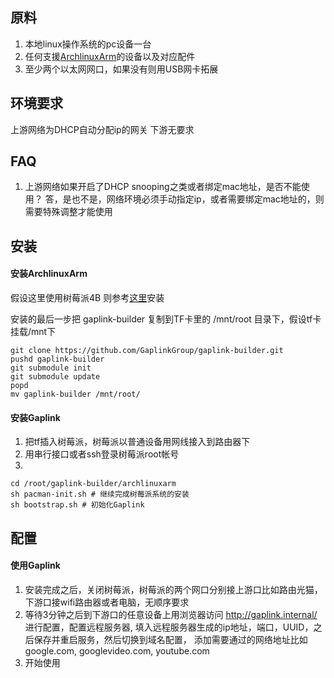 ## 原料

1. 本地linux操作系统的pc设备一台
2. 任何支援[ArchlinuxArm](https://archlinuxarm.org/)的设备以及对应配件
3. 至少两个以太网网口，如果没有则用USB网卡拓展

## 环境要求

上游网络为DHCP自动分配ip的网关
下游无要求

## FAQ
1. 上游网络如果开启了DHCP snooping之类或者绑定mac地址，是否不能使用？
答，是也不是，网络环境必须手动指定ip，或者需要绑定mac地址的，则需要特殊调整才能使用

## 安装

#### 安装ArchlinuxArm

假设这里使用树莓派4B
则参考[这里](https://archlinuxarm.org/platforms/armv8/broadcom/raspberry-pi-4#installation)安装

安装的最后一步把 gaplink-builder 复制到TF卡里的 /mnt/root 目录下，假设tf卡挂载/mnt下
```
git clone https://github.com/GaplinkGroup/gaplink-builder.git
pushd gaplink-builder
git submodule init
git submodule update
popd
mv gaplink-builder /mnt/root/
```

#### 安装Gaplink

1. 把tf插入树莓派，树莓派以普通设备用网线接入到路由器下
2. 用串行接口或者ssh登录树莓派root帐号
3. 
```
cd /root/gaplink-builder/archlinuxarm
sh pacman-init.sh # 继续完成树莓派系统的安装
sh bootstrap.sh # 初始化Gaplink
```

## 配置

#### 使用Gaplink

1. 安装完成之后，关闭树莓派，树莓派的两个网口分别接上游口比如路由光猫，下游口接wifi路由器或者电脑，无顺序要求
2. 等待3分钟之后到下游口的任意设备上用浏览器访问 http://gaplink.internal/ 进行配置，配置远程服务器,
填入远程服务器生成的ip地址，端口，UUID，之后保存并重启服务，然后切换到域名配置，
添加需要通过的网络地址比如 google.com, googlevideo.com, youtube.com
3. 开始使用
